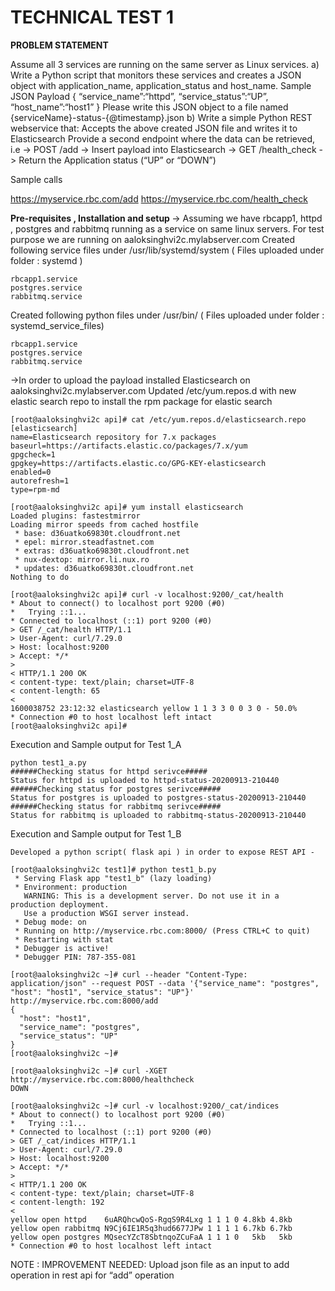 # TECHNICAL TEST 1

<b> PROBLEM STATEMENT </b>

Assume all 3 services are running on the same server as Linux services.
a) Write a Python script that monitors these services and creates a JSON object with application_name, application_status and host_name.
Sample JSON Payload
{
“service_name”:“httpd”,
“service_status”:“UP”,
“host_name”:“host1”
}
Please write this JSON object to a file named {serviceName}-status-{@timestamp}.json
b) Write a simple Python REST webservice that:
Accepts the above created JSON file and writes it to Elasticsearch
Provide a second endpoint where the data can be retrieved, i.e
-> POST /add -> Insert payload into Elasticsearch
-> GET /health_check -> Return the Application status (“UP” or “DOWN”)

Sample calls

https://myservice.rbc.com/add<n>
https://myservice.rbc.com/health_check

<b>Pre-requisites , Installation and setup </b>
-> Assuming we have rbcapp1, httpd , postgres and rabbitmq running as a service on same linux servers.
For test purpose we are running on aaloksinghvi2c.mylabserver.com
Created following service files under /usr/lib/systemd/system ( Files uploaded under folder : systemd )
```
rbcapp1.service
postgres.service
rabbitmq.service
```
Created following python files under /usr/bin/ ( Files uploaded under folder : systemd_service_files)
```
rbcapp1.service
postgres.service
rabbitmq.service
```
->In order to upload the payload installed Elasticsearch on aaloksinghvi2c.mylabserver.com
Updated /etc/yum.repos.d with new elastic search repo to install the rpm package for elastic search
```
[root@aaloksinghvi2c api]# cat /etc/yum.repos.d/elasticsearch.repo 
[elasticsearch]
name=Elasticsearch repository for 7.x packages
baseurl=https://artifacts.elastic.co/packages/7.x/yum
gpgcheck=1
gpgkey=https://artifacts.elastic.co/GPG-KEY-elasticsearch
enabled=0
autorefresh=1
type=rpm-md

[root@aaloksinghvi2c api]# yum install elasticsearch
Loaded plugins: fastestmirror
Loading mirror speeds from cached hostfile
 * base: d36uatko69830t.cloudfront.net
 * epel: mirror.steadfastnet.com
 * extras: d36uatko69830t.cloudfront.net
 * nux-dextop: mirror.li.nux.ro
 * updates: d36uatko69830t.cloudfront.net
Nothing to do

[root@aaloksinghvi2c api]# curl -v localhost:9200/_cat/health
* About to connect() to localhost port 9200 (#0)
*   Trying ::1...
* Connected to localhost (::1) port 9200 (#0)
> GET /_cat/health HTTP/1.1
> User-Agent: curl/7.29.0
> Host: localhost:9200
> Accept: */*
> 
< HTTP/1.1 200 OK
< content-type: text/plain; charset=UTF-8
< content-length: 65
< 
1600038752 23:12:32 elasticsearch yellow 1 1 3 3 0 0 3 0 - 50.0%
* Connection #0 to host localhost left intact
[root@aaloksinghvi2c api]# 
```
Execution and Sample output for Test 1_A
```
python test1_a.py 
######Checking status for httpd serivce##### 
Status for httpd is uploaded to httpd-status-20200913-210440
######Checking status for postgres serivce##### 
Status for postgres is uploaded to postgres-status-20200913-210440
######Checking status for rabbitmq serivce##### 
Status for rabbitmq is uploaded to rabbitmq-status-20200913-210440
```
Execution and Sample output for Test 1_B
```
Developed a python script( flask api ) in order to expose REST API - 

[root@aaloksinghvi2c test1]# python test1_b.py 
 * Serving Flask app "test1_b" (lazy loading)
 * Environment: production
   WARNING: This is a development server. Do not use it in a production deployment.
   Use a production WSGI server instead.
 * Debug mode: on
 * Running on http://myservice.rbc.com:8000/ (Press CTRL+C to quit)
 * Restarting with stat
 * Debugger is active!
 * Debugger PIN: 787-355-081
 
[root@aaloksinghvi2c ~]# curl --header "Content-Type: application/json" --request POST --data '{"service_name": "postgres", "host": "host1", "service_status": "UP"}' http://myservice.rbc.com:8000/add
{
  "host": "host1", 
  "service_name": "postgres", 
  "service_status": "UP"
}
[root@aaloksinghvi2c ~]# 

[root@aaloksinghvi2c ~]# curl -XGET http://myservice.rbc.com:8000/healthcheck
DOWN

[root@aaloksinghvi2c ~]# curl -v localhost:9200/_cat/indices
* About to connect() to localhost port 9200 (#0)
*   Trying ::1...
* Connected to localhost (::1) port 9200 (#0)
> GET /_cat/indices HTTP/1.1
> User-Agent: curl/7.29.0
> Host: localhost:9200
> Accept: */*
> 
< HTTP/1.1 200 OK
< content-type: text/plain; charset=UTF-8
< content-length: 192
< 
yellow open httpd    6uARQhcwQoS-RgqS9R4Lxg 1 1 1 0 4.8kb 4.8kb
yellow open rabbitmq N9Cj6IE1R5q3hud6677JPw 1 1 1 1 6.7kb 6.7kb
yellow open postgres MQsecYZcT8SbtnqoZCuFaA 1 1 1 0   5kb   5kb
* Connection #0 to host localhost left intact

```
NOTE : IMPROVEMENT NEEDED: Upload json file as an input to add operation in rest api for “add” operation


